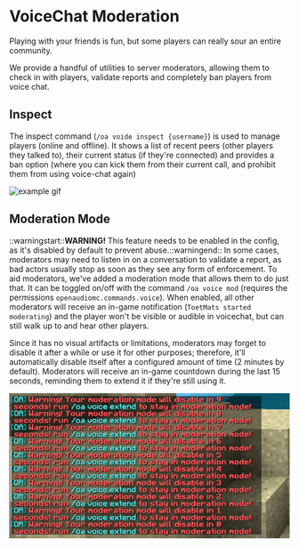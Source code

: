 [//]: # (TITLE:Proximity Voice Chat Moderation)
[//]: # (ICON:fas fa-user-shield)
[//]: # (DESCRIPTION:How to moderate your player experience with Mutes and bans)
[//]: # (TAGS:voice,voicechat,proximity,talking,calling,calls)
[//]: # (COMMANDS:/oa pv inspect {username},Loads a GUI showing names of the 15 most recent players that they talked to, when they were last seen, as well as allowing you to ban them from using Proximity Voice Chat at all.)
[//]: # (COMMANDS:/oa vc inspect {username},Loads a GUI showing names of the 15 most recent players that they talked to, when they were last seen, as well as allowing you to ban them from using Proximity Voice Chat at all.)
[//]: # (COMMANDS:/oa voice inspect {username},Loads a GUI showing names of the 15 most recent players that they talked to, when they were last seen, as well as allowing you to ban them from using Proximity Voice Chat at all.)
[//]: # (COMMANDS:/oa voicechat inspect {username},Loads a GUI showing names of the 15 most recent players that they talked to, when they were last seen, as well as allowing you to ban them from using Proximity Voice Chat at all.)
[//]: # (COMMANDS:/oa proximity inspect {username},Loads a GUI showing names of the 15 most recent players that they talked to, when they were last seen, as well as allowing you to ban them from using Proximity Voice Chat at all.)
[//]: # (COMMANDS:/oa voice mod,Toggles moderation mode)

# VoiceChat Moderation
Playing with your friends is fun, but some players can really sour an entire community.

We provide a handful of utilities to server moderators, allowing them to check in with players, validate reports and completely ban players from voice chat.

## Inspect
The inspect command (`/oa voide inspect {username}`) is used to manage players (online and offline). It shows a list of recent peers (other players they talked to), their current status (if they're connected) and provides a ban option (where you can kick them from their current call, and prohibit them from using voice-chat again)

![example gif](assets/Screen_Recording_2022-09-17_at_13.50.44.gif)

## Moderation Mode
::warningstart::<strong>WARNING!</strong> This feature needs to be enabled in the config, as it's disabled by default to prevent abuse.::warningend::
In some cases, moderators may need to listen in on a conversation to validate a report, as bad actors usually stop as soon as they see any form of enforcement. To aid moderators, we've added a moderation mode that allows them to do just that.
It can be toggled on/off with the command `/oa voice mod` (requires the permissions `openaudiomc.commands.voice`). When enabled, all other moderators will receive an in-game notification (`ToetMats started moderating`) and the player won't be visible or audible in voicechat, but can still walk up to and hear other players.

Since it has no visual artifacts or limitations, moderators may forget to disable it after a while or use it for other purposes; therefore, it'll automatically disable itself after a configured amount of time (2 minutes by default). Moderators will receive an in-game countdown during the last 15 seconds, reminding them to extend it if they're still using it.

![mod renew screenshot](assets/modrenew.png)